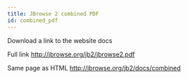 ```yaml
---
title: JBrowse 2 combined PDF
id: combined_pdf
---
```


Download a link to the website docs

Full link http://jbrowse.org/jb2/jbrowse2.pdf

Same page as HTML http://jbrowse.org/jb2/docs/combined
